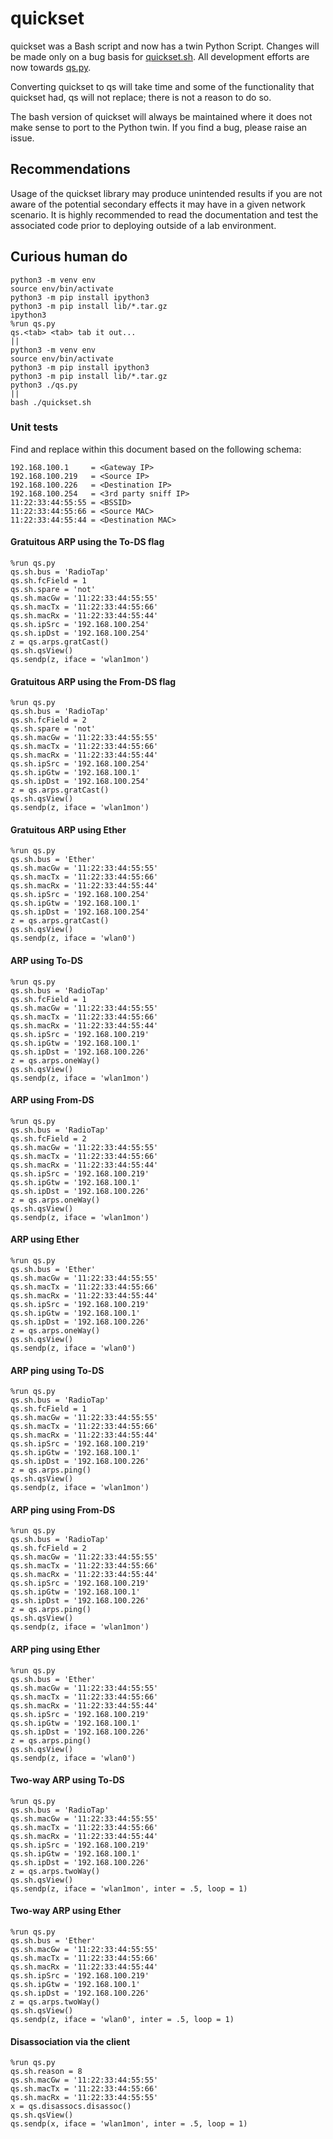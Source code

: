 # quickset
quickset was a Bash script and now has a twin Python Script.  Changes will be made only on a bug basis for [quickset.sh](https://github.com/stryngs/quickset/blob/main/quickset.sh).  All development efforts are now towards [qs.py](https://github.com/stryngs/quickset/blob/main/qs.py).

Converting quickset to qs will take time and some of the functionality that quickset had, qs will not replace; there is not a reason to do so.

The bash version of quickset will always be maintained where it does not make sense to port to the Python twin.  If you find a bug, please raise an issue.

## Recommendations
Usage of the quickset library may produce unintended results if you are not aware of the potential secondary effects it may have in a given network scenario.  It is highly recommended to read the documentation and test the associated code prior to deploying outside of a lab environment.

## Curious human do
```
python3 -m venv env
source env/bin/activate
python3 -m pip install ipython3
python3 -m pip install lib/*.tar.gz
ipython3
%run qs.py
qs.<tab> <tab> tab it out...
||
python3 -m venv env
source env/bin/activate
python3 -m pip install ipython3
python3 -m pip install lib/*.tar.gz
python3 ./qs.py
||
bash ./quickset.sh
```

### Unit tests
Find and replace within this document based on the following schema:
```
192.168.100.1     = <Gateway IP>
192.168.100.219   = <Source IP>
192.168.100.226   = <Destination IP>
192.168.100.254   = <3rd party sniff IP>
11:22:33:44:55:55 = <BSSID>
11:22:33:44:55:66 = <Source MAC>
11:22:33:44:55:44 = <Destination MAC>
```

#### Gratuitous ARP using the To-DS flag
```
%run qs.py
qs.sh.bus = 'RadioTap'
qs.sh.fcField = 1
qs.sh.spare = 'not'
qs.sh.macGw = '11:22:33:44:55:55'
qs.sh.macTx = '11:22:33:44:55:66'
qs.sh.macRx = '11:22:33:44:55:44'
qs.sh.ipSrc = '192.168.100.254'
qs.sh.ipDst = '192.168.100.254'
z = qs.arps.gratCast()
qs.sh.qsView()
qs.sendp(z, iface = 'wlan1mon')
```

#### Gratuitous ARP using the From-DS flag
```
%run qs.py
qs.sh.bus = 'RadioTap'
qs.sh.fcField = 2
qs.sh.spare = 'not'
qs.sh.macGw = '11:22:33:44:55:55'
qs.sh.macTx = '11:22:33:44:55:66'
qs.sh.macRx = '11:22:33:44:55:44'
qs.sh.ipSrc = '192.168.100.254'
qs.sh.ipGtw = '192.168.100.1'
qs.sh.ipDst = '192.168.100.254'
z = qs.arps.gratCast()
qs.sh.qsView()
qs.sendp(z, iface = 'wlan1mon')
```

#### Gratuitous ARP using Ether
```
%run qs.py
qs.sh.bus = 'Ether'
qs.sh.macGw = '11:22:33:44:55:55'
qs.sh.macTx = '11:22:33:44:55:66'
qs.sh.macRx = '11:22:33:44:55:44'
qs.sh.ipSrc = '192.168.100.254'
qs.sh.ipGtw = '192.168.100.1'
qs.sh.ipDst = '192.168.100.254'
z = qs.arps.gratCast()
qs.sh.qsView()
qs.sendp(z, iface = 'wlan0')
```

#### ARP using To-DS
```
%run qs.py
qs.sh.bus = 'RadioTap'
qs.sh.fcField = 1
qs.sh.macGw = '11:22:33:44:55:55'
qs.sh.macTx = '11:22:33:44:55:66'
qs.sh.macRx = '11:22:33:44:55:44'
qs.sh.ipSrc = '192.168.100.219'
qs.sh.ipGtw = '192.168.100.1'
qs.sh.ipDst = '192.168.100.226'
z = qs.arps.oneWay()
qs.sh.qsView()
qs.sendp(z, iface = 'wlan1mon')
```

#### ARP using From-DS
```
%run qs.py
qs.sh.bus = 'RadioTap'
qs.sh.fcField = 2
qs.sh.macGw = '11:22:33:44:55:55'
qs.sh.macTx = '11:22:33:44:55:66'
qs.sh.macRx = '11:22:33:44:55:44'
qs.sh.ipSrc = '192.168.100.219'
qs.sh.ipGtw = '192.168.100.1'
qs.sh.ipDst = '192.168.100.226'
z = qs.arps.oneWay()
qs.sh.qsView()
qs.sendp(z, iface = 'wlan1mon')
```

#### ARP using Ether
```
%run qs.py
qs.sh.bus = 'Ether'
qs.sh.macGw = '11:22:33:44:55:55'
qs.sh.macTx = '11:22:33:44:55:66'
qs.sh.macRx = '11:22:33:44:55:44'
qs.sh.ipSrc = '192.168.100.219'
qs.sh.ipGtw = '192.168.100.1'
qs.sh.ipDst = '192.168.100.226'
z = qs.arps.oneWay()
qs.sh.qsView()
qs.sendp(z, iface = 'wlan0')
```

#### ARP ping using To-DS
```
%run qs.py
qs.sh.bus = 'RadioTap'
qs.sh.fcField = 1
qs.sh.macGw = '11:22:33:44:55:55'
qs.sh.macTx = '11:22:33:44:55:66'
qs.sh.macRx = '11:22:33:44:55:44'
qs.sh.ipSrc = '192.168.100.219'
qs.sh.ipGtw = '192.168.100.1'
qs.sh.ipDst = '192.168.100.226'
z = qs.arps.ping()
qs.sh.qsView()
qs.sendp(z, iface = 'wlan1mon')
```

#### ARP ping using From-DS
```
%run qs.py
qs.sh.bus = 'RadioTap'
qs.sh.fcField = 2
qs.sh.macGw = '11:22:33:44:55:55'
qs.sh.macTx = '11:22:33:44:55:66'
qs.sh.macRx = '11:22:33:44:55:44'
qs.sh.ipSrc = '192.168.100.219'
qs.sh.ipGtw = '192.168.100.1'
qs.sh.ipDst = '192.168.100.226'
z = qs.arps.ping()
qs.sh.qsView()
qs.sendp(z, iface = 'wlan1mon')
```

#### ARP ping using Ether
```
%run qs.py
qs.sh.bus = 'Ether'
qs.sh.macGw = '11:22:33:44:55:55'
qs.sh.macTx = '11:22:33:44:55:66'
qs.sh.macRx = '11:22:33:44:55:44'
qs.sh.ipSrc = '192.168.100.219'
qs.sh.ipGtw = '192.168.100.1'
qs.sh.ipDst = '192.168.100.226'
z = qs.arps.ping()
qs.sh.qsView()
qs.sendp(z, iface = 'wlan0')
```

#### Two-way ARP using To-DS
```
%run qs.py
qs.sh.bus = 'RadioTap'
qs.sh.macGw = '11:22:33:44:55:55'
qs.sh.macTx = '11:22:33:44:55:66'
qs.sh.macRx = '11:22:33:44:55:44'
qs.sh.ipSrc = '192.168.100.219'
qs.sh.ipGtw = '192.168.100.1'
qs.sh.ipDst = '192.168.100.226'
z = qs.arps.twoWay()
qs.sh.qsView()
qs.sendp(z, iface = 'wlan1mon', inter = .5, loop = 1)
```

#### Two-way ARP using Ether
```
%run qs.py
qs.sh.bus = 'Ether'
qs.sh.macGw = '11:22:33:44:55:55'
qs.sh.macTx = '11:22:33:44:55:66'
qs.sh.macRx = '11:22:33:44:55:44'
qs.sh.ipSrc = '192.168.100.219'
qs.sh.ipGtw = '192.168.100.1'
qs.sh.ipDst = '192.168.100.226'
z = qs.arps.twoWay()
qs.sh.qsView()
qs.sendp(z, iface = 'wlan0', inter = .5, loop = 1)
```

#### Disassociation via the client
```
%run qs.py
qs.sh.reason = 8
qs.sh.macGw = '11:22:33:44:55:55'
qs.sh.macTx = '11:22:33:44:55:66'
qs.sh.macRx = '11:22:33:44:55:55'
x = qs.disassocs.disassoc()
qs.sh.qsView()
qs.sendp(x, iface = 'wlan1mon', inter = .5, loop = 1)
```
